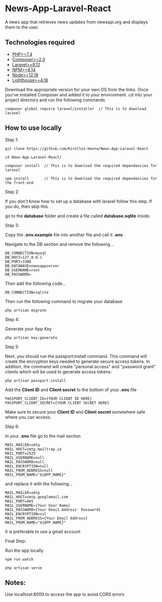 # News-App-Laravel-React
A news app that retrieves news updates from newsapi.org and displays them to the user. 

## Technologies required
-   [PHP>=7.4](https://www.php.net/downloads)
-   [Composer>=2.0](https://getcomposer.org/)
-   [Laravel>=8.12](https://laravel.com/docs/8.x/installation)
-   [NPM>=6.14](https://nodejs.org/en/)
-   [Node>=12.18](https://nodejs.org/en/)
-   [Lighthouse>=4.18](https://lighthouse-php.com/4.18/getting-started/installation.html#install-via-composer)

Download the appropriate version for your own OS from the links. Once you've installed Composer and added it to your environment. *cd* into your project directory and run the following commands

```
composer global require laravel/installer  // This is to download laravel
```

## How to use locally
Step 1:
```
git clone https://github.com/Kirollos-Hanna/News-App-Laravel-React

cd News-App-Laravel-React/

composer install  // This is to download the required dependancies for laravel

npm install       // This is to download the required dependancies for the front-end
```

Step 2:

If you don't know how to set up a database with laravel follow this step. If you do, then skip this.

go to the **database** folder and create a file called **database.sqlite** inside.

Step 3:

Copy the **.env.example** file into another file and call it **.env**

Navigate to the DB section and remove the following...
```
DB_CONNECTION=mysql
DB_HOST=127.0.0.1
DB_PORT=3306
DB_DATABASE=newsappserver
DB_USERNAME=root
DB_PASSWORD=
```

Then add the following code...
```
DB_CONNECTION=sqlite
```

Then run the following command to migrate your database

```
php artisan migrate
```

Step 4:

Generate your App Key

```
php artisan key:generate
```

Step 5:

Next, you should run the passport:install command. This command will create the encryption keys needed to generate secure access tokens. In addition, the command will create "personal access" and "password grant" clients which will be used to generate access tokens:

```
php artisan passport:install
```

Add the **Client ID** and **Client secret** to the bottom of your **.env** file

```
PASSPORT_CLIENT_ID={YOUR CLIENT ID HERE}
PASSPORT_CLIENT_SECRET={YOUR CLIENT SECRET HERE}
```

Make sure to secure your **Client ID** and **Client secret** somewhere safe where you can access.

Step 6:

In your **.env** file go to the mail section

```
MAIL_MAILER=smtp
MAIL_HOST=smtp.mailtrap.io
MAIL_PORT=2525
MAIL_USERNAME=null
MAIL_PASSWORD=null
MAIL_ENCRYPTION=null
MAIL_FROM_ADDRESS=null
MAIL_FROM_NAME="${APP_NAME}"
```

and replace it with the following...

```
MAIL_MAILER=smtp
MAIL_HOST=smtp.googlemail.com
MAIL_PORT=465
MAIL_USERNAME={Your User Name}
MAIL_PASSWORD={Your Email Address' Password}
MAIL_ENCRYPTION=ssl
MAIL_FROM_ADDRESS={Your Email Address}
MAIL_FROM_NAME="${APP_NAME}"
```

It is preferable to use a gmail account

Final Step:

Run the app locally
```
npm run watch

php artisan serve
```

## Notes:
Use localhost:8000 to access the app to avoid CORS errors